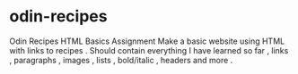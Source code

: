 # odin-recipes
Odin Recipes HTML Basics Assignment
Make a basic website using HTML with links to recipes . Should contain everything I have learned so far , links ,  paragraphs , images , lists , bold/italic , headers and more . 
